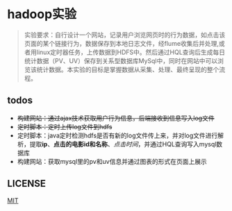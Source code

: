 # hadoop实验

> 实验要求：自行设计一个网站，记录用户浏览网页时的行为数据，如点击该页面的某个链接行为，数据保存到本地日志文件，经flume收集后并处理,或者用linux定时器任务，上传数据到HDFS中。然后通过HQL查询后生成每日统计数据（PV、UV）保存到关系型数据库MySql中，同时在网站中可以浏览该统计数据。本实验的目标是掌握数据从采集、处理、最终呈现的整个流程。

## todos

- ~~构建网站：通过ajax技术获取用户行为信息，后端接收到信息写入log文件~~
- ~~定时脚本：定时上传log文件到hdfs~~
- 定时脚本：java定时检测hdfs是否有新的log文件传上来，并对log文件进行解析，提取**ip**、**点击的电影id和名称**、*点击时间*，并通过HQL查询写入mysql数据库
- 构建网站：获取mysql里的pv和uv信息并通过图表的形式在页面上展示

## LICENSE

[MIT](./LICENSE)
